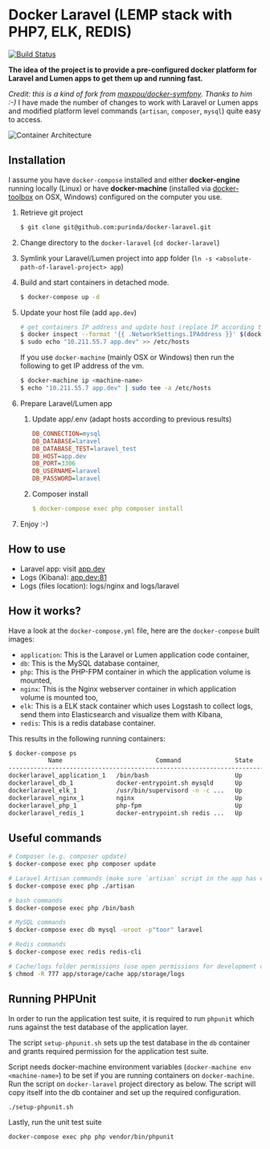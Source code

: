# Docker Laravel (LEMP stack with PHP7, ELK, REDIS)

[![Build Status](https://travis-ci.org/purinda/docker-laravel.svg?branch=master)](https://travis-ci.org/purinda/docker-laravel)

**The idea of the project is to provide a pre-configured docker platform for Laravel and Lumen apps to get them up and running fast.**

*Credit: this is a kind of fork from [maxpou/docker-symfony](https://github.com/maxpou/docker-symfony). Thanks to him :-)* 
I have made the number of changes to work with Laravel or Lumen apps and modified platform level commands (`artisan`, `composer`, `mysql`) quite easy to access.

![Container Architecture](https://raw.githubusercontent.com/purinda/docker-laravel/master/docs/container-architecture.png)

## Installation

I assume you have `docker-compose` installed and either **docker-engine** running locally (Linux) or have **docker-machine** (installed via [docker-toolbox](https://www.docker.com/products/docker-toolbox) on OSX, Windows) 
configured on the computer you use.

1. Retrieve git project

    ```bash
    $ git clone git@github.com:purinda/docker-laravel.git
    ```

2. Change directory to the `docker-laravel` (`cd docker-laravel`)

3. Symlink your Laravel/Lumen project into app folder (`ln -s <absolute-path-of-laravel-project> app`)

4. Build and start containers in detached mode.

    ```bash
    $ docker-compose up -d
    ```

5. Update your host file (add `app.dev`)

    ```bash
    # get containers IP address and update host (replace IP according to your configuration )
    $ docker inspect --format '{{ .NetworkSettings.IPAddress }}' $(docker ps -f name=nginx -q)
    $ sudo echo "10.211.55.7 app.dev" >> /etc/hosts
    ```

    If you use `docker-machine` (mainly OSX or Windows) then run the following to get IP address of the vm. 

    ```bash
    $ docker-machine ip <machine-name>
    $ echo "10.211.55.7 app.dev" | sudo tee -a /etc/hosts
    ```


6. Prepare Laravel/Lumen app
    1. Update app/.env (adapt hosts according to previous results)

        ```ini
        DB_CONNECTION=mysql
        DB_DATABASE=laravel
        DB_DATABASE_TEST=laravel_test
        DB_HOST=app.dev
        DB_PORT=3306
        DB_USERNAME=laravel
        DB_PASSWORD=laravel
        ```

    2. Composer install

        ```yml
        $ docker-compose exec php composer install
        ```

7. Enjoy :-)

## How to use

* Laravel app: visit [app.dev](http://app.dev)  
* Logs (Kibana): [app.dev:81](http://app.dev:81)
* Logs (files location): logs/nginx and logs/laravel

## How it works?

Have a look at the `docker-compose.yml` file, here are the `docker-compose` built images:

* `application`: This is the Laravel or Lumen application code container,
* `db`: This is the MySQL database container,
* `php`: This is the PHP-FPM container in which the application volume is mounted,
* `nginx`: This is the Nginx webserver container in which application volume is mounted too,
* `elk`: This is a ELK stack container which uses Logstash to collect logs, send them into Elasticsearch and visualize them with Kibana,
* `redis`: This is a redis database container.

This results in the following running containers:

```bash
$ docker-compose ps
           Name                          Command               State              Ports
--------------------------------------------------------------------------------------------------
dockerlaravel_application_1   /bin/bash                        Up
dockerlaravel_db_1            docker-entrypoint.sh mysqld      Up      0.0.0.0:3306->3306/tcp
dockerlaravel_elk_1           /usr/bin/supervisord -n -c ...   Up      0.0.0.0:81->80/tcp
dockerlaravel_nginx_1         nginx                            Up      443/tcp, 0.0.0.0:80->80/tcp
dockerlaravel_php_1           php-fpm                          Up      9000/tcp
dockerlaravel_redis_1         docker-entrypoint.sh redis ...   Up      0.0.0.0:6379->6379/tcp   
```

## Useful commands

```bash
# Composer (e.g. composer update)
$ docker-compose exec php composer update

# Laravel Artisan commands (make sure `artisan` script in the app has executable permissions bit set)
$ docker-compose exec php ./artisan

# bash commands
$ docker-compose exec php /bin/bash

# MySQL commands
$ docker-compose exec db mysql -uroot -p"toor" laravel

# Redis commands
$ docker-compose exec redis redis-cli

# Cache/logs folder permissions (use open permissions for development only)
$ chmod -R 777 app/storage/cache app/storage/logs

```

## Running PHPUnit

In order to run the application test suite, it is required to run `phpunit` which runs against the test database of the 
application layer.

The script `setup-phpunit.sh` sets up the test database in the `db` container and grants required permission for the application
test suite.

Script needs docker-machine environment variables (`docker-machine env <machine-name>`) to be set if you are running 
containers on `docker-machine`. Run the script on `docker-laravel` project directory as below. The script will copy itself into
the db container and set up the required configuration.
    
    ./setup-phpunit.sh
    
Lastly, run the unit test suite

    docker-compose exec php php vendor/bin/phpunit
